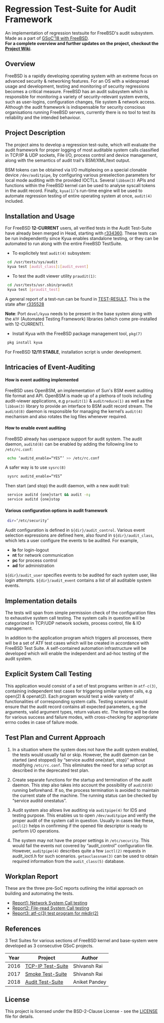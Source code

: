 # Regression Test-Suite for Audit Framework
An implementation of regression testsuite for FreeBSD's audit subsystem. Made as a part of [GSoC'18 with FreeBSD](https://summerofcode.withgoogle.com/projects/#4507139591110656). <br/>
**For a complete overview and further updates on the project, checkout the [Project Wiki](https://wiki.freebsd.org/SummerOfCode2018Projects/RegressionTestSuiteForAuditFramework)**.

## Overview
FreeBSD is a rapidly developing operating system with an extreme focus on advanced security & networking features. For an OS with a widespread usage and development, testing and monitoring of security regressions becomes a critical measure. FreeBSD has an audit subsystem which is responsible for monitoring a variety of security-relevant system events, such as user-logins, configuration changes, file system & network access. Although the audit framework is indispensable for security conscious organisations running FreeBSD servers, currently there is no tool to test its reliability and the intended behaviour.

## Project Description
The project aims to develop a regression test-suite, which will evaluate the audit framework for proper logging of most auditable system calls classified in TCP/IP & UDP sockets, File I/O, process control and device management, along with the semantics of audit trail's BSM/XML/text output.

BSM tokens can be obtained via I/O multiplexing on a special clonable device `/dev/auditpipe`, by configuring various preselection parameters for local mode auditing with the provided IOCTLs. Several `libbsm(3)` APIs and functions within the FreeBSD kernel can be used to analyse syscall tokens in the audit record. Finally, `kyua(1)`'s run-time engine will be used to automate regression testing of entire operating system at once, `audit(4)` included.

## Installation and Usage
For FreeBSD **12-CURRENT** users, all verified tests in the Audit Test-Suite have already been merged in Head, starting with [r334360](https://github.com/freebsd/freebsd/commit/c6edf8b386ffcad33c5814a6ad5129aa8b13179e).
These tests can be run independently since Kyua enables standalone testing, or they can be automated to run along with the entire FreeBSD TestSuite.

* To explicitely test `audit(4)` subsystem:
``` bash
 cd /usr/tests/sys/audit
 kyua test [audit_class]:[audit_event]
```

* To test the audit viewer utility `praudit(1)`:
``` bash
 cd /usr/tests/usr.sbin/praudit
 kyua test [praudit_test]
```
A general report of a test-run can be found in [TEST-RESULT](./TEST-RESULT). This is the state after [r335528](https://github.com/freebsd/freebsd/commit/d6756a3ac89ba333338112b1fe9813d3bc6362e9)

**Note**: Port `devel/kyua` needs to be present in the base system along with the `ATF` (Automated Testing Framework) libraries (which come pre-installed with 12-CURRENT). <br/>
* Install Kyua with the FreeBSD package management tool, `pkg(7)`
```bash
 pkg install kyua
```

For FreeBSD **12/11 STABLE**, installation script is under development.

## Intricacies of Event-Auditing

#### How is event auditing implemented
FreeBSD uses OpenBSM, an implementation of Sun's BSM event auditing file format and API. OpenBSM is made up of a plethora of tools including audit-viewer applications, e.g `praudit(1)` & `auditreduce(1)` as well as the `libbsm(3)` library to provide an interface to BSM audit record stream.  The `auditd(8)` daemon is responsible for managing the kernel’s `audit(4)` mechanism and also rotates the log files whenever required.

#### How to enable event auditing
FreeBSD already has userspace support for audit system. The audit daemon, `auditd(8)` can be enabled by adding the following line to `/etc/rc.conf`:
``` bash
 echo ‘auditd_enable=“YES”’ >> /etc/rc.conf
```
A safer way is to use `sysrc(8)`
``` bash
 sysrc auditd_enable=“YES”
```
Then start (and stop) the audit daemon, with a new audit trail:
``` bash
 service auditd {one}start && audit -n;
 service auditd {one}stop
```

#### Various configuration options in audit framework
``` bash
 dir=‘/etc/security’
```
Audit configuration is defined in `${dir}/audit_control`. Various event selection expressions are defined here, also found in `${dir}/audit_class`, which lets a user configure the events to be audited. For example,
* **lo** for login-logout
* **nt** for network communication
* **pc** for process control
* **ad** for administration

`${dir}/audit_user` specifies events to be audited for each system user, like login attempts. `${dir}/audit_event` contains a list of all auditable system events.

## Implementation details
The tests will span from simple permission check of the configuration files to exhaustive system call testing. The system calls in question will be categorized in TCP/UDP network sockets, process control, file & IO management.

In addition to the application program which triggers all processes, there will be a set of ATF test cases which will be created in accordance with FreeBSD Test Suite. A self-contained automation infrastructure will be developed which will enable the independent and ad-hoc testing of the audit system.

## Explicit System Call Testing
This application would consist of a set of test programs written in `atf-c(3)`, containing independent test cases for triggering similar system calls, e.g open(2) & openat(2). Each program would test a wide variety of functionalities of corresponding system calls. Testing scenarios would ensure that the audit record contains all expected parameters, e.g the arguments, valid argument types, return values etc. The testing will be done for various success and failure modes, with cross-checking for appropriate errno codes in case of failure mode.

## Test Plan and Current Approach
1. In a situation where the system does not have the audit system enabled, the tests would usually fail or skip. However, the audit daemon can be started (and stopped) by  “service auditd one{start, stop}” without modifying `/etc/rc.conf`. This eliminates the need for a setup script as described in the deprecated test plan.

2. Create separate functions for the startup and termination of the audit daemon. This step also takes into account the possibility of `auditd(8)` running beforehand. If so, the process termination is avoided to maintain the current state of the machine. The running status can be checked by “service auditd onestatus”.

3. Audit system also allows live auditing via `auditpipe(4)` for IDS and testing purpose. This enables us to open `/dev/auditpipe` and verify the proper audit of the system call in question. Usually in cases like these, `poll(2)` helps in confirming if the opened file descriptor is ready to perform I/O operations.

4. The system may not have the proper settings in `/etc/security`. This would fail the events not covered by “audit_control” configuration file. However, `auditpipe(4)` describes quite a few `ioctl(2)` requests in audit_ioctl.h for such scenarios. `getauclassnam(3)` can be used to obtain required information from the `audit_class(5)` database.

## Workplan Report
These are the three pre-SoC reports outlining the initial approach on building and automating the tests.
* [Report1: Network System Call testing](https://gist.github.com/aniketp/4311599ab72efe73d8a3d3e1c93f3759)
* [Report2: File-read System Call testing](https://gist.github.com/aniketp/ada457f284c362da5b4ecae8929a807e)
* [Report3: atf-c(3) test program for mkdir(2)](https://gist.github.com/aniketp/498b0e39b52485d50b67736779622dd6)

## References
3 Test Suites for various sections of FreeBSD kernel and base-system were developed as 3 consecutive GSoC projects.

| Year | Project | Author |
|------|---------|--------|
|2016  | [TCP-IP Test-Suite](https://github.com/shivansh/TCP-IP-Regression-TestSuite) | Shivansh Rai |
|2017  | [Smoke Test-Suite](https://github.com/shivansh/smoketestsuite) | Shivansh Rai |
|2018  | [Audit Test-Suite](https://github.com/aniketp/AuditTestSuite) | Aniket Pandey |

## License
This project is licensed under the BSD-2-Clause License - see the [LICENSE](./LICENSE) file for details.
